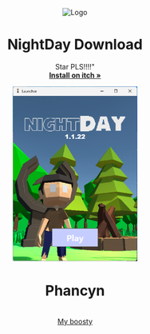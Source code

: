 

<p align="center">
  <a href="#">
  </a>
  <p align="center">
   <img width="100" height="100" src="https://github.com/phancyn/image/blob/main/logo-nightday2.png" alt="Logo">
     <h1 align="center"><b>NightDay Download</b></h1>
        <p align="center">
      Star PLS!!!!"
    <br />
    <a href="https://phancyn.itch.io/nightday"><strong>Install on itch »</strong></a>
    <br />
  </p>
  </p>
  <p align="center">
<img src="https://github.com/nelivv/image/blob/main/GameLauncher.png" width="250" height="350">
    
<p align="center">
  <a href="#">
  </a>
  <p align="center">
<h1 align="center"><b1>Phancyn</b1></h1>
    <p align="center">
      <br />
<a href="https://boosty.to/phancyn">My boosty</a>
<br />




